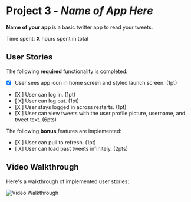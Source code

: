 # Project 3 - *Name of App Here*

**Name of your app** is a basic twitter app to read your tweets.

Time spent: **X** hours spent in total

## User Stories

The following **required** functionality is completed:

- [X] User sees app icon in home screen and styled launch screen. (1pt)
- [X ] User can log in. (1pt)
- [ X] User can log out. (1pt)
- [X ] User stays logged in across restarts. (1pt)
- [X ] User can view tweets with the user profile picture, username, and tweet text. (6pts)

The following **bonus** features are implemented:

- [X ] User can pull to refresh. (1pt)
- [ X] User can load past tweets infinitely. (2pts)

## Video Walkthrough

Here's a walkthrough of implemented user stories:

<img src='http://g.recordit.co/jRbcgcdI6x.gif' title='Video Walkthrough' width='' alt='Video Walkthrough' />

